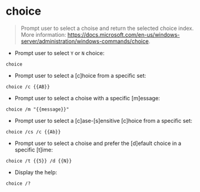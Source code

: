 # choice

> Prompt user to select a choise and return the selected choice index.
> More information: <https://docs.microsoft.com/en-us/windows-server/administration/windows-commands/choice>.

- Prompt user to select `Y` or `N` choice:

`choice`

- Prompt user to select a [c]hoice from a specific set:

`choice /c {{AB}}`

- Prompt user to select a choise with a specific [m]essage:

`choice /m "{{message}}"`

- Prompt user to select a [c]ase-[s]ensitive [c]hoice from a specific set:

`choice /cs /c {{Ab}}`

- Prompt user to select a choise and prefer the [d]efault choice in a specific [t]ime:

`choice /t {{5}} /d {{N}}`

- Display the help:

`choice /?`
